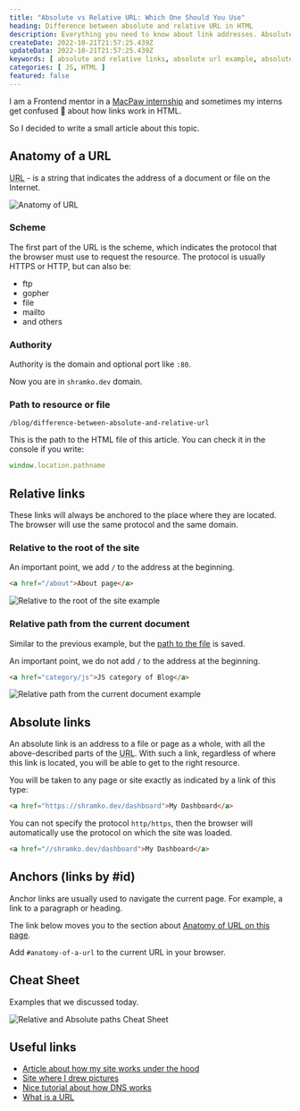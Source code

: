```yaml
---
title: "Absolute vs Relative URL: Which One Should You Use"
heading: Difference between absolute and relative URL in HTML
description: Everything you need to know about link addresses. Absolute link vs relative
createDate: 2022-10-21T21:57:25.439Z
updateData: 2022-10-21T21:57:25.439Z
keywords: [ absolute and relative links, absolute url example, absolute url html, absolute url, absolute url vs relative url, absolute or relative ]
categories: [ JS, HTML ]
featured: false
---
```


I am a Frontend mentor in a [MacPaw internship](https://macpaw.com/bootcamp) and sometimes my interns get confused 🫠
about how links work in HTML.

So I decided to write a small article about this topic.

## Anatomy of a URL

<abbr title="Uniform Resource Locator">URL</abbr> - is a string that indicates the address of a document or file on the
Internet.

<Image src="anatomy.png" alt="Anatomy of URL" inverted />

### Scheme

The first part of the URL is the scheme, which indicates the protocol that the browser must use to request the resource.
The protocol is usually HTTPS or HTTP, but can also be:

- ftp
- gopher
- file
- mailto
- and others

### Authority

Authority is the domain and optional port like `:80`.

Now you are in `shramko.dev` domain.

### Path to resource or file

```text
/blog/difference-between-absolute-and-relative-url
```

This is the path to the HTML file of this article. You can check it in the console if you write:

```javascript
window.location.pathname
```

## Relative links

These links will always be anchored to the place where they are located.
The browser will use the same protocol and the same domain.

### Relative to the root of the site

An important point, we add `/` to the address at the beginning.

```html
<a href="/about">About page</a>
```

<Image src="root-example.png" alt="Relative to the root of the site example" inverted />

### Relative path from the current document

Similar to the previous example, but
the [path to the file](#path-to-resource-or-file) is saved.

An important point, we do not add `/` to the address at the beginning.

```html
<a href="category/js">JS category of Blog</a>
```

<Image src="location.png" alt="Relative path from the current document example" inverted />

## Absolute links

An absolute link is an address to a file or page as a whole, with all the above-described parts of
the <abbr title="Uniform Resource Locator">URL</abbr>. With such a link, regardless of where this link is located, you
will be able to get to the right resource.

You will be taken to any page or site exactly as indicated by a link of this type:

```html
<a href="https://shramko.dev/dashboard">My Dashboard</a>
```

You can not specify the protocol `http/https`, then the browser will automatically use the protocol on which the site
was loaded.

```html
<a href="//shramko.dev/dashboard">My Dashboard</a>
```

## Anchors (links by #id)

Anchor links are usually used to navigate the current page. For example, a link to a paragraph or heading.

The link below moves you to the section about [Anatomy of URL on this page](#anatomy-of-a-url).

Add `#anatomy-of-a-url` to the current URL in your browser.

## Cheat Sheet

Examples that we discussed today.

<Image src="cheat-sheet.png" alt="Relative and Absolute paths Cheat Sheet" inverted />

## Useful links

- [Article about how my site works under the hood](https://shramko.dev/blog/introducing-the-new-shramko.dev)
- [Site where I drew pictures](https://okso.app/)
- [Nice tutorial about how DNS works](https://howdns.works/)
- [What is a URL](https://developer.mozilla.org/en-US/docs/Learn/Common_questions/Web_mechanics/What_is_a_URL)
